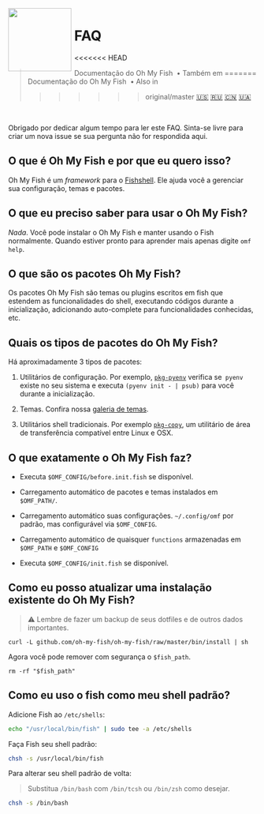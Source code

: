 <img src="https://cdn.rawgit.com/oh-my-fish/oh-my-fish/e4f1c2e0219a17e2c748b824004c8d0b38055c16/docs/logo.svg" align="left" width="128px" height="128px"/>
<img align="left" width="0" height="128px"/>

# FAQ

<<<<<<< HEAD
> Documentação do Oh My Fish &nbsp;&bull;&nbsp;Também em
=======
> Documentação do Oh My Fish &nbsp;&bull;&nbsp;Also in
>>>>>>> original/master
> <a href="../en-US/FAQ.md">🇺🇸</a>
> <a href="../ru-RU/FAQ.md">🇷🇺</a>
> <a href="../zh-CN/FAQ.md">🇨🇳</a>
> <a href="../uk-UA/FAQ.md">🇺🇦</a>

<br>

Obrigado por dedicar algum tempo para ler este FAQ. Sinta-se livre para criar um nova issue se sua pergunta não for respondida aqui.


## O que é Oh My Fish e por que eu quero isso?

Oh My Fish é um _framework_ para o [Fishshell](http://fishshell.com/). Ele ajuda você a gerenciar sua configuração, temas e pacotes.


## O que eu preciso saber para usar o Oh My Fish?

_Nada_. Você pode instalar o Oh My Fish e manter usando o Fish normalmente. Quando estiver pronto para aprender mais apenas digite `omf help`.


## O que são os pacotes Oh My Fish?

Os pacotes Oh My Fish são temas ou plugins escritos em fish que estendem as funcionalidades do shell, executando códigos durante a inicialização, adicionando auto-complete para funcionalidades conhecidas, etc.


## Quais os tipos de pacotes do Oh My Fish?

Há aproximadamente 3 tipos de pacotes:

1. Utilitários de configuração. Por exemplo, [`pkg-pyenv`](https://github.com/oh-my-fish/pkg-pyenv) verifica se` pyenv` existe no seu sistema e executa `(pyenv init - | psub)` para você durante a inicialização.

2. Temas. Confira nossa [galeria de temas](https://github.com/oh-my-fish).

3. Utilitários shell tradicionais. Por exemplo [`pkg-copy`](https://github.com/oh-my-fish/pkg-copy), um utilitário de área de transferência compatível entre Linux e OSX.

## O que exatamente o Oh My Fish faz?

+ Executa `$OMF_CONFIG/before.init.fish` se disponível.

+ Carregamento automático de pacotes e temas instalados em `$OMF_PATH/`.

+ Carregamento automático suas configurações. `~/.config/omf` por padrão, mas configurável via `$OMF_CONFIG`.

+ Carregamento automático de quaisquer `functions` armazenadas em `$OMF_PATH` e `$OMF_CONFIG`

+ Executa `$OMF_CONFIG/init.fish` se disponível.


## Como eu posso atualizar uma instalação existente do Oh My Fish?

> :warning: Lembre de fazer um backup de seus dotfiles e de outros dados importantes.

```
curl -L github.com/oh-my-fish/oh-my-fish/raw/master/bin/install | sh
```

Agora você pode remover com segurança o `$fish_path`.

```fish
rm -rf "$fish_path"
```


## Como eu uso o fish como meu shell padrão?

Adicione Fish ao `/etc/shells`:

```sh
echo "/usr/local/bin/fish" | sudo tee -a /etc/shells
```

Faça Fish seu shell padrão:

```sh
chsh -s /usr/local/bin/fish
```

Para alterar seu shell padrão de volta:
> Substitua `/bin/bash` com `/bin/tcsh` ou `/bin/zsh` como desejar.

```sh
chsh -s /bin/bash
```
